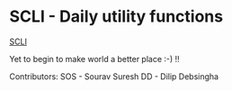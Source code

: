 # SCLI - Daily utility functions


[SCLI](https://guides.github.com/features/mastering-markdown/)

Yet to begin to make world a better place :-) !!

Contributors:
    SOS - Sourav Suresh
    DD - Dilip Debsingha
